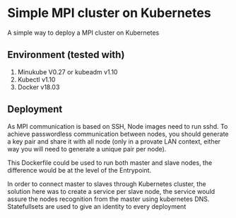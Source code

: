 # Simple MPI cluster on Kubernetes
A simple way to deploy  a MPI cluster on Kubernetes

## Environment (tested with)
1. Minukube V0.27 or kubeadm v1.10
2. Kubectl v1.10
3. Docker v18.03

## Deployment

As MPI communication is based on SSH, Node images need to run sshd. To achieve passwordless communication between nodes, you 
should generate a key pair and share it with all node (only in a provate LAN context, either way you will need to generate a unique
pair per node).

This Dockerfile could be used to run both master and slave nodes, the difference would be at the level of the Entrypoint.

In order to connect master to slaves through Kubernetes cluster, the solution here was to create a service per slave node,
the service would assure the nodes recognition from the master using kubernetes DNS. Statefullsets are used to give an identity to every deployment
